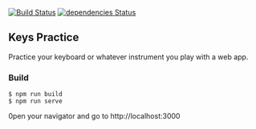 [![Build Status](https://travis-ci.org/Mathieu-R/keys-practice-app.svg?branch=master)](https://travis-ci.org/Mathieu-R/keys-practice-app)
[![dependencies Status](https://david-dm.org/Mathieu-R/keys-practice-app/status.svg)](https://david-dm.org/Mathieu-R/keys-practice-app)

## Keys Practice
Practice your keyboard or whatever instrument you play with a web app.

### Build
```
$ npm run build
$ npm run serve
```
0pen your navigator and go to http://localhost:3000
